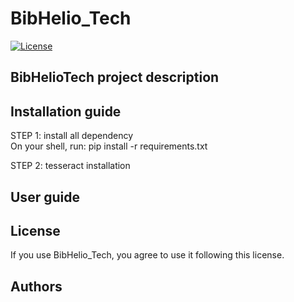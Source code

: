 # BibHelio_Tech

[![License](http://img.shields.io/:license-apache-blue.svg)](http://www.apache.org/licenses/LICENSE-2.0.html)

## BibHelioTech project description

## Installation guide
STEP 1: install all dependency<br />
    On your shell, run: pip install -r requirements.txt

STEP 2: tesseract installation
    
    

## User guide

## License
If you use BibHelio_Tech, you agree to use it following this license.

## Authors